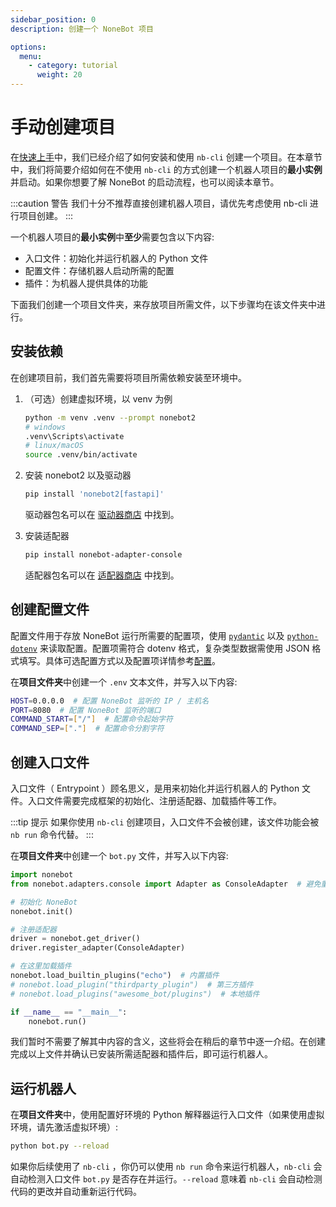 ```yaml
---
sidebar_position: 0
description: 创建一个 NoneBot 项目

options:
  menu:
    - category: tutorial
      weight: 20
---
```


# 手动创建项目

在[快速上手](../quick-start.mdx)中，我们已经介绍了如何安装和使用 `nb-cli` 创建一个项目。在本章节中，我们将简要介绍如何在不使用 `nb-cli` 的方式创建一个机器人项目的**最小实例**并启动。如果你想要了解 NoneBot 的启动流程，也可以阅读本章节。

:::caution 警告
我们十分不推荐直接创建机器人项目，请优先考虑使用 nb-cli 进行项目创建。
:::

一个机器人项目的**最小实例**中**至少**需要包含以下内容:

- 入口文件：初始化并运行机器人的 Python 文件
- 配置文件：存储机器人启动所需的配置
- 插件：为机器人提供具体的功能

下面我们创建一个项目文件夹，来存放项目所需文件，以下步骤均在该文件夹中进行。

## 安装依赖

在创建项目前，我们首先需要将项目所需依赖安装至环境中。

1. （可选）创建虚拟环境，以 venv 为例

   ```bash
   python -m venv .venv --prompt nonebot2
   # windows
   .venv\Scripts\activate
   # linux/macOS
   source .venv/bin/activate
   ```

2. 安装 nonebot2 以及驱动器

   ```bash
   pip install 'nonebot2[fastapi]'
   ```

   驱动器包名可以在 [驱动器商店](/store/drivers) 中找到。

3. 安装适配器

   ```bash
   pip install nonebot-adapter-console
   ```

   适配器包名可以在 [适配器商店](/store/adapters) 中找到。

## 创建配置文件

配置文件用于存放 NoneBot 运行所需要的配置项，使用 [`pydantic`](https://docs.pydantic.dev/) 以及 [`python-dotenv`](https://saurabh-kumar.com/python-dotenv/) 来读取配置。配置项需符合 dotenv 格式，复杂类型数据需使用 JSON 格式填写。具体可选配置方式以及配置项详情参考[配置](../appendices/config.mdx)。

在**项目文件夹**中创建一个 `.env` 文本文件，并写入以下内容:

```bash title=.env
HOST=0.0.0.0  # 配置 NoneBot 监听的 IP / 主机名
PORT=8080  # 配置 NoneBot 监听的端口
COMMAND_START=["/"]  # 配置命令起始字符
COMMAND_SEP=["."]  # 配置命令分割字符
```

## 创建入口文件

入口文件（ Entrypoint ）顾名思义，是用来初始化并运行机器人的 Python 文件。入口文件需要完成框架的初始化、注册适配器、加载插件等工作。

:::tip 提示
如果你使用 `nb-cli` 创建项目，入口文件不会被创建，该文件功能会被 `nb run` 命令代替。
:::

在**项目文件夹**中创建一个 `bot.py` 文件，并写入以下内容:

```python title=bot.py
import nonebot
from nonebot.adapters.console import Adapter as ConsoleAdapter  # 避免重复命名

# 初始化 NoneBot
nonebot.init()

# 注册适配器
driver = nonebot.get_driver()
driver.register_adapter(ConsoleAdapter)

# 在这里加载插件
nonebot.load_builtin_plugins("echo")  # 内置插件
# nonebot.load_plugin("thirdparty_plugin")  # 第三方插件
# nonebot.load_plugins("awesome_bot/plugins")  # 本地插件

if __name__ == "__main__":
    nonebot.run()
```

我们暂时不需要了解其中内容的含义，这些将会在稍后的章节中逐一介绍。在创建完成以上文件并确认已安装所需适配器和插件后，即可运行机器人。

## 运行机器人

在**项目文件夹**中，使用配置好环境的 Python 解释器运行入口文件（如果使用虚拟环境，请先激活虚拟环境）:

```bash
python bot.py --reload
```

如果你后续使用了 `nb-cli` ，你仍可以使用 `nb run` 命令来运行机器人，`nb-cli` 会自动检测入口文件 `bot.py` 是否存在并运行。`--reload` 意味着 `nb-cli` 会自动检测代码的更改并自动重新运行代码。
